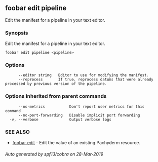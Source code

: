 ## foobar edit pipeline

Edit the manifest for a pipeline in your text editor.

### Synopsis


Edit the manifest for a pipeline in your text editor.

```
foobar edit pipeline <pipeline>
```

### Options

```
      --editor string   Editor to use for modifying the manifest.
      --reprocess       If true, reprocess datums that were already processed by previous version of the pipeline.
```

### Options inherited from parent commands

```
      --no-metrics           Don't report user metrics for this command
      --no-port-forwarding   Disable implicit port forwarding
  -v, --verbose              Output verbose logs
```

### SEE ALSO
* [foobar edit](foobar_edit.md)	 - Edit the value of an existing Pachyderm resource.

###### Auto generated by spf13/cobra on 28-Mar-2019
